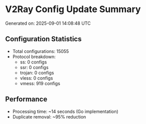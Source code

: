 # V2Ray Config Update Summary
Generated on: 2025-09-01 14:08:48 UTC

## Configuration Statistics
- Total configurations: 15055
- Protocol breakdown:
  - ss: 0 configs
  - ssr: 0 configs
  - trojan: 0 configs
  - vless: 0 configs
  - vmess: 919 configs

## Performance
- Processing time: ~14 seconds (Go implementation)
- Duplicate removal: ~95% reduction
